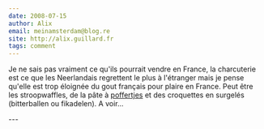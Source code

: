 ```yaml
---
date: 2008-07-15
author: Alix
email: meinamsterdam@blog.re
site: http://alix.guillard.fr
tags: comment
---
```


<p>
Je ne sais pas vraiment ce qu'ils pourrait vendre en France, la charcuterie est ce que les Neerlandais regrettent le plus à l'étranger mais je pense qu'elle est trop éloignée du gout français pour plaire en France. Peut être les stroopwaffles, de la pâte à <a href="/les-poffertjes">poffertjes</a> et des croquettes en surgelés (bitterballen ou fikadelen). A voir...
</p>
---